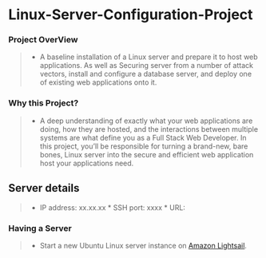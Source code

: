 # Linux-Server-Configuration-Project

### Project OverView
> * A baseline installation of a Linux server and prepare it to host  web applications. As well as Securing server from a number of attack vectors, install and configure a database server, and deploy one of existing web applications onto it.

### Why this Project?
> * A deep understanding of exactly what your web applications are doing, how they are hosted, and the interactions between multiple systems are what define you as a Full Stack Web Developer. In this project, you’ll be responsible for turning a brand-new, bare bones, Linux server into the secure and efficient web application host your applications need.

## Server details
   > * IP address: xx.xx.xx
     * SSH port: xxxx
     * URL:

### Having a Server
> * Start a new Ubuntu Linux server instance on [Amazon Lightsail](https://lightsail.aws.amazon.com/).
